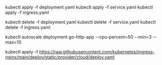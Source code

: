 kubectl apply -f deployment.yaml
kubectl apply -f service.yaml
kubectl apply -f ingress.yaml

kubectl delete -f deployment.yaml
kubectl delete -f service.yaml
kubectl delete -f ingress.yaml

kubectl autoscale deployment go-http-app --cpu-percent=50 --min=3 --max=10

kubectl apply -f https://raw.githubusercontent.com/kubernetes/ingress-nginx/main/deploy/static/provider/cloud/deploy.yaml